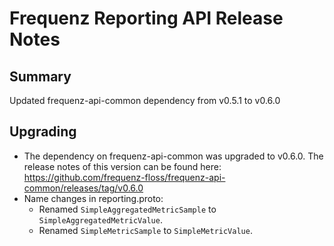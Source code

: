 # Frequenz Reporting API Release Notes

## Summary

Updated frequenz-api-common dependency from v0.5.1 to v0.6.0

## Upgrading

* The dependency on frequenz-api-common was upgraded to v0.6.0. The release notes of this version can be found here: https://github.com/frequenz-floss/frequenz-api-common/releases/tag/v0.6.0
* Name changes in reporting.proto:
    * Renamed `SimpleAggregatedMetricSample` to `SimpleAggregatedMetricValue`.
    * Renamed `SimpleMetricSample` to `SimpleMetricValue`.

